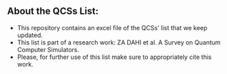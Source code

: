 ## About the QCSs List:

- This repository contains an excel file of the QCSs' list that we keep updated.
- This list is part of a research work: ZA DAHI et al. A Survey on Quantum Computer Simulators.
- Please, for further use of this list make sure to appropriately cite this work.
